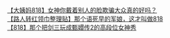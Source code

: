 [【大姨妈818】女神你戴着别人的脸欺骗大众真的好吗？](http://tieba.baidu.com/p/2792585165?see_lz=1&pn=)   
[【路人转红领巾整理贴】那个语死早的军娘，这才叫做818](http://tieba.baidu.com/p/2793360907?see_lz=1&pn=)   
[【818】那个把剑三玩成甄嬛传2的高段位女神秀](http://tieba.baidu.com/p/2793510072?see_lz=1&pn=)   
